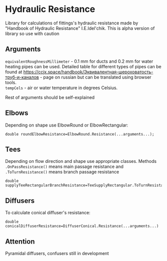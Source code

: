 # Hydraulic Resistance
Library for calculations of fittings's hydraulic resistance made by "Handbook of Hydraulic Resistance" I.E.Idel'chik. This is alpha version of library so use with caution
## Arguments
`equivalentRoughnessMillimeter` - 0.1 mm for ducts and 0.2 mm for water heating pipes can be used. Detailed table for different types of pipes can be found at <https://ccjx.space/handbook/Эквивалентная-шероховатость-труб-и-каналов> - page on russian but can be translated using browser tools.  
`tempCels` - air or water temperature in degrees Celsius.
  
Rest of arguments should be self-explained
## Elbows
Depending on shape use ElbowRound or ElbowRectangular:
```
double roundElbowResistance=ElbowRound.Resistance(...arguments...);
```
## Tees
Depending on flow direction and shape use appropriate classes. Methods `.OnPassResistance()` means main passage resistance and `.ToTurnResistance()` means branch passage resistance
```
double supplyTeeRectangularBranchResistance=TeeSupplyRectangular.ToTurnResistance(...arguments...);
```
## Diffusers
To calculate conical diffuser's resistance:
```
double conicalDiffuserResistance=DiffuserConical.Resistance(...arguments...)
```
## Attention
Pyramidal diffusers, confusers still in development